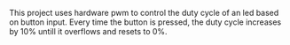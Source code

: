 This project uses hardware pwm to control the duty cycle of an led based on button input. Every time the button is pressed, the duty cycle increases by 10% untill it overflows and resets to 0%.

